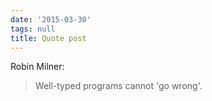 ```yaml
---
date: '2015-03-30'
tags: null
title: Quote post
---
```


Robin Milner:

>Well-typed programs cannot 'go wrong'.
